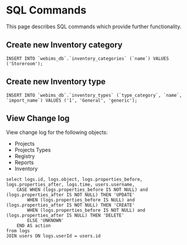 # SQL Commands
This page describes SQL commands which provide further functionality.
	
## Create new Inventory category
	
```
INSERT INTO `webims_db`.`inventory_categories` (`name`) VALUES ('Storeroom');
```
	
## Create new Inventory type

```
INSERT INTO `webims_db`.`inventory_types` (`type_category`, `name`, `import_name`) VALUES ('1', 'General', 'generic');
```

## View Change log
View change log for the following objects:
- Projects
- Projects Types
- Registry
- Reports
- Inventory
	
```
select logs.id, logs.object, logs.properties_before, logs.properties_after, logs.time, users.username,
	CASE WHEN (logs.properties_before IS NOT NULL) and (logs.properties_after IS NOT NULL) THEN 'UPDATE'
		WHEN (logs.properties_before IS NULL) and (logs.properties_after IS NOT NULL) THEN 'CREATE'
		WHEN (logs.properties_before IS NOT NULL) and (logs.properties_after IS NULL) THEN 'DELETE'
		ELSE 'UNKNOWN'
	END AS action
from logs
JOIN users ON logs.userId = users.id
```